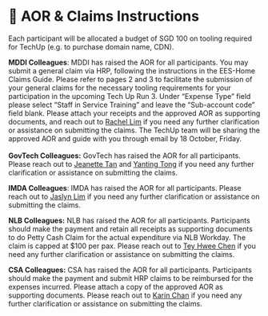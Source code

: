 # 📨 AOR  & Claims Instructions

Each participant will be allocated a budget of SGD 100 on tooling required for TechUp (e.g. to purchase domain name, CDN).

**MDDI Colleagues**: MDDI has raised the AOR for all participants. You may submit a general claim via HRP, following the instructions in the EES-Home Claims Guide. Please refer to pages 2 and 3 to facilitate the submission of your general claims for the necessary tooling requirements for your participation in the upcoming Tech Up Run 3. Under “Expense Type” field please select “Staff in Service Training” and leave the “Sub-account code” field blank. Please attach your receipts and the approved AOR as supporting documents, and reach out to [Rachel Lim](mailto:rachel\_cy\_lim@mddi.gov.sg) if you need any further clarification or assistance on submitting the claims. The TechUp team will be sharing the approved AOR and guide with you through email by 18 October, Friday.\
\
**GovTech Colleagues:** GovTech has raised the AOR for all participants. Please reach out to [Jeanette Tan](mailto:jeanette\_tan@tech.gov.sg) and [Yanting Tong](mailto:tong\_yanting@tech.gov.sg) if you need any further clarification or assistance on submitting the claims.

**IMDA Colleagues**: IMDA has raised the AOR for all participants. Please reach out to [Jaslyn Lim](mailto:jaslyn\_lim@imda.gov.sg) if you need any further clarification or assistance on submitting the claims.

**NLB Colleagues:** NLB has raised the AOR for all participants. Participants should make the payment and retain all receipts as supporting documents to do Petty Cash Claim for the actual expenditure via NLB Workday. The claim is capped at $100 per pax. Please reach out to [Tey Hwee Chen](mailto:tey\_hwee\_chen@nlb.gov.sg) if you need any further clarification or assistance on submitting the claims.

**CSA Colleagues:** CSA has raised the AOR for all participants. Participants should make the payment and submit HRP claims to be reimbursed for the expenses incurred. Please attach a copy of the approved AOR as supporting documents. Please reach out to [Karin Chan](mailto:karin\_chan@csa.gov.sg) if you need any further clarification or assistance on submitting the claims.


